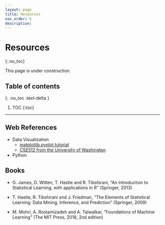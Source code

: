 ```yaml
---
layout: page
title: Resources
nav_order: 5
description: 
---
```


# Resources
{:.no_toc}

This page is under construction.

## Table of contents
{: .no_toc .text-delta }

1. TOC
{:toc}

---
## Web References
- Data Visualization
    - [matplotlib.pyplot tutorial](https://matplotlib.org/tutorials/introductory/pyplot.html)
    - [CSE512 from the University of Washington](https://courses.cs.washington.edu/courses/cse512/19sp/)
- Python


## Books

- G. James, D. Witten, T. Hastie and R. Tibshirani, “An Introduction to Statistical Learning, with applications in R” (Springer, 2013)

- T. Hastie, R. Tibshirani and J. Friedman, “The Elements of Statistical Learning: Data Mining, Inference, and Prediction” (Springer, 2009)

- M. Mohri, A. Rostamizadeh and A. Talwalkar, “Foundations of Machine Learning” (The MIT Press, 2018, 2nd edition)
